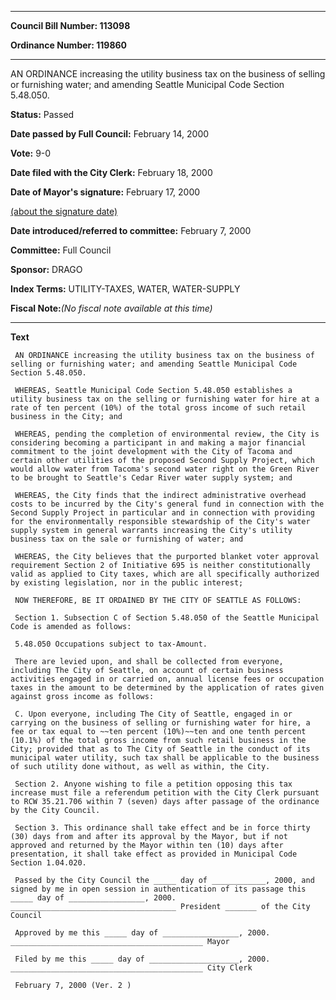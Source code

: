 

********

**Council Bill Number: 113098**
   
**Ordinance Number: 119860**
********

 AN ORDINANCE increasing the utility business tax on the business of selling or furnishing water; and amending Seattle Municipal Code Section 5.48.050.

**Status:** Passed
   
**Date passed by Full Council:** February 14, 2000
   
**Vote:** 9-0
   
**Date filed with the City Clerk:** February 18, 2000
   
**Date of Mayor's signature:** February 17, 2000
   
[(about the signature date)](/~public/approvaldate.htm)
   
   
   
**Date introduced/referred to committee:** February 7, 2000
   
**Committee:** Full Council
   
**Sponsor:** DRAGO
   
   
**Index Terms:** UTILITY-TAXES, WATER, WATER-SUPPLY

**Fiscal Note:**_(No fiscal note available at this time)_

********

**Text**
   
```
 AN ORDINANCE increasing the utility business tax on the business of selling or furnishing water; and amending Seattle Municipal Code Section 5.48.050.

 WHEREAS, Seattle Municipal Code Section 5.48.050 establishes a utility business tax on the selling or furnishing water for hire at a rate of ten percent (10%) of the total gross income of such retail business in the City; and

 WHEREAS, pending the completion of environmental review, the City is considering becoming a participant in and making a major financial commitment to the joint development with the City of Tacoma and certain other utilities of the proposed Second Supply Project, which would allow water from Tacoma's second water right on the Green River to be brought to Seattle's Cedar River water supply system; and

 WHEREAS, the City finds that the indirect administrative overhead costs to be incurred by the City's general fund in connection with the Second Supply Project in particular and in connection with providing for the environmentally responsible stewardship of the City's water supply system in general warrants increasing the City's utility business tax on the sale or furnishing of water; and

 WHEREAS, the City believes that the purported blanket voter approval requirement Section 2 of Initiative 695 is neither constitutionally valid as applied to City taxes, which are all specifically authorized by existing legislation, nor in the public interest;

 NOW THEREFORE, BE IT ORDAINED BY THE CITY OF SEATTLE AS FOLLOWS:

 Section 1. Subsection C of Section 5.48.050 of the Seattle Municipal Code is amended as follows:

 5.48.050 Occupations subject to tax-Amount.

 There are levied upon, and shall be collected from everyone, including The City of Seattle, on account of certain business activities engaged in or carried on, annual license fees or occupation taxes in the amount to be determined by the application of rates given against gross income as follows:

 C. Upon everyone, including The City of Seattle, engaged in or carrying on the business of selling or furnishing water for hire, a fee or tax equal to ~~ten percent (10%)~~ten and one tenth percent (10.1%) of the total gross income from such retail business in the City; provided that as to The City of Seattle in the conduct of its municipal water utility, such tax shall be applicable to the business of such utility done without, as well as within, the City.

 Section 2. Anyone wishing to file a petition opposing this tax increase must file a referendum petition with the City Clerk pursuant to RCW 35.21.706 within 7 (seven) days after passage of the ordinance by the City Council.

 Section 3. This ordinance shall take effect and be in force thirty (30) days from and after its approval by the Mayor, but if not approved and returned by the Mayor within ten (10) days after presentation, it shall take effect as provided in Municipal Code Section 1.04.020.

 Passed by the City Council the _____ day of ____________, 2000, and signed by me in open session in authentication of its passage this _____ day of _________________, 2000. _____________________________________ President _______ of the City Council

 Approved by me this _____ day of _________________, 2000. ___________________________________________ Mayor

 Filed by me this _____ day of ____________________, 2000. ___________________________________________ City Clerk

 February 7, 2000 (Ver. 2 )

```
